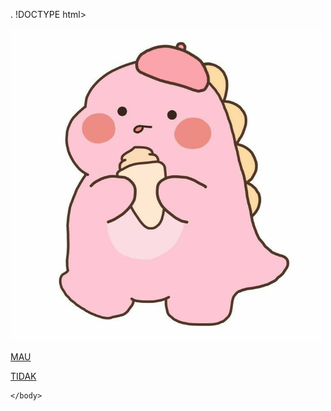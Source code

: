 .
!DOCTYPE html>
<html>
    <head>
        <title>yes or no</title>
    </head>
    <body>
        <img src="dino.png.png" width="500">
        <p><a href="yes or no 2.html">MAU</a></p> <P><a href="yes or no 1.html">TIDAK</a></P>

    </body>
</html>
